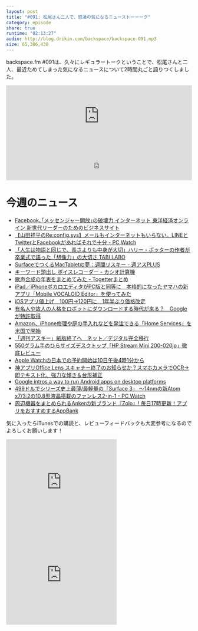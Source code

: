 ```yaml
---
layout: post
title: "#091: 松尾さん二人で、怒濤の気になるニューストーーーク"
category: episode
share: true
runtime: "02:13:27"
audio: http://blog.drikin.com/backspace/backspace-091.mp3
size: 65,386,430
---
```


backspace.fm #091は、久々にレギュラートークということで、松尾さんと二人、最近ためてしまった気になるニュースについて2時間丸ごと語りつくしました。

<iframe width="100%" height="166" scrolling="no" frameborder="no" src="https://w.soundcloud.com/player/?url=https%3A//api.soundcloud.com/tracks/199324060&amp;color=ff5500&amp;auto_play=false&amp;hide_related=false&amp;show_comments=true&amp;show_user=true&amp;show_reposts=false"></iframe>

<iframe src="http://backspace.fm/subscribes.html" width="100%" height="92" scrolling="no" frameborder="0"></iframe>

# 今週のニュース

- [Facebook､｢メッセンジャー開放｣の破壊力  インターネット  東洋経済オンライン  新世代リーダーのためのビジネスサイト](http://toyokeizai.net/articles/-/64365)
- [【山田祥平のRe:config.sys】メールもインターネットもいらない。LINEとTwitterとFacebookがあればそれで十分 - PC Watch](http://pc.watch.impress.co.jp/docs/column/config/20150327_694845.html)
- [「人生は物語と同じで、長さよりも中身が大切」ハリー・ポッターの作者が卒業式で語った「想像力」の大切さ  TABI LABO](http://tabi-labo.com/103233/speech-jkrowling-magic/)
- [SurfaceでつくるMacTabletの夢：週間リスキー - 週アスPLUS](http://weekly.ascii.jp/elem/000/000/319/319608/)
- [キーワード頭出し ボイスレコーダー - カシオ計算機](http://world.casio.com/app/ja/voice_recorder/)
- [歌声合成の年表をまとめてみた - Togetterまとめ](http://togetter.com/li/800992)
- [iPad／iPhoneボカロエディタがPC版と同等に　本格的になったヤマハの新アプリ「Mobile VOCALOID Editor」を使ってみた](http://www.itmedia.co.jp/news/articles/1504/03/news121.html)
- [iOSアプリ値上げ　100円→120円に　1年半ぶり価格改定](http://www.itmedia.co.jp/news/articles/1504/03/news055.html)
- [有名人や故人の人格をロボットにダウンロードする時代が来る？　Googleが特許取得](http://www.itmedia.co.jp/news/articles/1504/02/news156.html)
- [Amazon、iPhone修理や庭の手入れなどを発注できる「Home Services」を米国で開始](http://www.itmedia.co.jp/news/articles/1503/31/news105.html)
- [「週刊アスキー」紙版終了へ　ネット／デジタル完全移行](http://www.itmedia.co.jp/news/articles/1503/31/news041.html)
- [550グラム手のひらサイズデスクトップ「HP Stream Mini 200-020jp」徹底レビュー](http://www.itmedia.co.jp/pcuser/articles/1503/30/news053.html)
- [Apple Watchの日本での予約開始は10日午後4時1分から](http://www.itmedia.co.jp/news/articles/1504/04/news013.html)
- [神アプリOffice Lens スキャナー終了のお知らせか？スマホカメラでOCR→即テキスト化、強力な傾き＆台形補正](https://www.youtube.com/watch?v=Ct35PelYTJU)
- [Google intros a way to run Android apps on desktop platforms](http://www.engadget.com/2015/04/02/google-arc-welder/?ncid=rss_truncated)
- [499ドルでシリーズ史上最薄/最軽量の「Surface 3」 ～14nmの新Atom x7/3:2の10.8型液晶搭載のファンレス2-in-1 - PC Watch](http://pc.watch.impress.co.jp/docs/news/20150331_695591.html)
- [周辺機器をまとめられるAnkerの新ブランド『Zolo』!  毎日17時更新！アプリをおすすめするAppBank](http://www.appbank.net/2015/03/31/goods-books/1006247.php)

気に入ったらiTunesでの購読と、レビューフィードバックも大変参考になるのでよろしくお願いします！

<iframe src="http://rcm-fe.amazon-adsystem.com/e/cm?t=driftking-22&o=9&p=12&l=bn1&mode=videogames-jp&browse=637394&fc1=000000&lt1=_blank&lc1=3366FF&bg1=FFFFFF&f=ifr" marginwidth="0" marginheight="0" width="300" height="252" border="0" frameborder="0" style="border:none;" scrolling="no"></iframe>
<iframe src="http://rcm-fe.amazon-adsystem.com/e/cm?t=driftking-22&o=9&p=12&l=bn1&mode=computers-jp&browse=2127209190&fc1=000000&lt1=_blank&lc1=3366FF&bg1=FFFFFF&f=ifr" marginwidth="0" marginheight="0" width="300" height="252" border="0" frameborder="0" style="border:none;" scrolling="no"></iframe>
